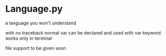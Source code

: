 # Language.py
a language you won't understand

with no traceback
normal var can be declared and used with var keyword
works only in terminal

file support to be given soon



